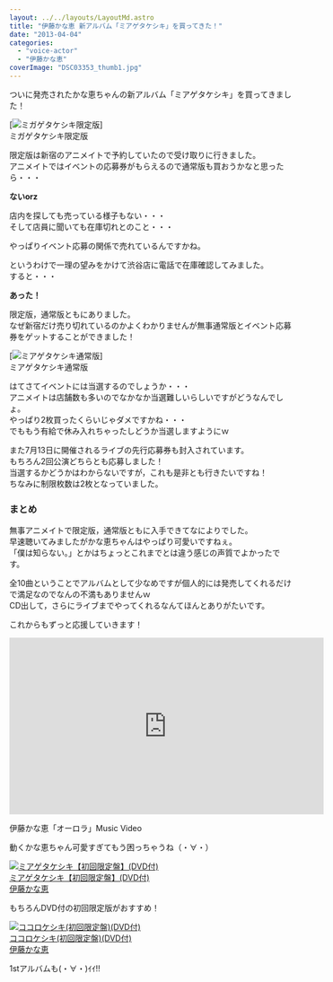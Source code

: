 ```yaml
---
layout: ../../layouts/LayoutMd.astro
title: "伊藤かな恵 新アルバム「ミアゲタケシキ」を買ってきた！"
date: "2013-04-04"
categories: 
  - "voice-actor"
  - "伊藤かな恵"
coverImage: "DSC03353_thumb1.jpg"
---
```


ついに発売されたかな恵ちゃんの新アルバム「ミアゲタケシキ」を買ってきました！

[![ミガゲタケシキ限定版](/wp/images/DSC03353_thumb.jpg "ミガゲタケシキ限定版")]  
ミガゲタケシキ限定版

限定版は新宿のアニメイトで予約していたので受け取りに行きました。  
アニメイトではイベントの応募券がもらえるので通常版も買おうかなと思ったら・・・

**ないorz**

店内を探しても売っている様子もない・・・  
そして店員に聞いても在庫切れとのこと・・・

やっぱりイベント応募の関係で売れているんですかね。

というわけで一理の望みをかけて渋谷店に電話で在庫確認してみました。  
すると・・・

**あった！**

限定版，通常版ともにありました。  
なぜ新宿だけ売り切れているのかよくわかりませんが無事通常版とイベント応募券をゲットすることができました！

[![ミアゲタケシキ通常版](/wp/images/DSC03354_thumb.jpg "ミアゲタケシキ通常版")]  
ミアゲタケシキ通常版

はてさてイベントには当選するのでしょうか・・・  
アニメイトは店舗数も多いのでなかなか当選難しいらしいですがどうなんでしょ。  
やっぱり2枚買ったくらいじゃダメですかね・・・  
でももう有給で休み入れちゃったしどうか当選しますようにｗ

また7月13日に開催されるライブの先行応募券も封入されています。  
もちろん2回公演どちらとも応募しました！  
当選するかどうかはわからないですが，これも是非とも行きたいですね！  
ちなみに制限枚数は2枚となっていました。

### まとめ

無事アニメイトで限定版，通常版ともに入手できてなによりでした。  
早速聴いてみましたがかな恵ちゃんはやっぱり可愛いですねぇ。  
「僕は知らない。」とかはちょっとこれまでとは違う感じの声質でよかったです。

全10曲ということでアルバムとして少なめですが個人的には発売してくれるだけで満足なのでなんの不満もありませんｗ  
CD出して，さらにライブまでやってくれるなんてほんとありがたいです。

これからもずっと応援していきます！

<iframe src="http://www.youtube.com/embed/9t_l8acYmBc?rel=0" height="315" width="560" allowfullscreen="allowfullscreen" frameborder="0"></iframe>

伊藤かな恵「オーロラ」Music Video

動くかな恵ちゃん可愛すぎてもう困っちゃうね（・∀・）

[![ミアゲタケシキ【初回限定盤】(DVD付)](/wp/images/41fTZ7UpCbL._SL160_.jpg)  
ミアゲタケシキ【初回限定盤】(DVD付)  
伊藤かな恵](https://www.amazon.co.jp/exec/obidos/ASIN/B00B27Q0RM/mizuka123-22/ref=nosim)

もちろんDVD付の初回限定版がおすすめ！

[![ココロケシキ(初回限定盤)(DVD付)](/wp/images/51LuGSn5j6L._SL160_.jpg)  
ココロケシキ(初回限定盤)(DVD付)  
伊藤かな恵](https://www.amazon.co.jp/exec/obidos/ASIN/B005NJXCI0/mizuka123-22/ref=nosim)

1stアルバムも(・∀・)ｲｲ!!
